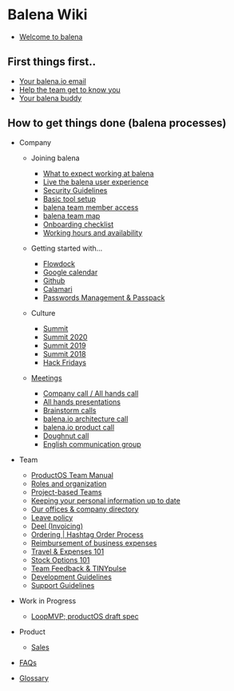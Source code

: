 # Balena Wiki

- [Welcome to balena](https://github.com/balena-io/balena/wiki/Welcome-to-Balena)

## First things first.. 

- [Your balena.io email](https://github.com/balena-io/balena-io/wiki/Your-balena.io-email)
- [Help the team get to know you](https://github.com/balena-io/balena/wiki/Help-the-team-get-to-know-you)
- [Your balena buddy](https://github.com/balena-io/balena/wiki/Your-balena-buddy)


## How to get things done (balena processes)

- Company
  - Joining balena
    - [What to expect working at balena](https://github.com/balena-io/balena/wiki/What-to-expect-working-at-balena)
    - [Live the balena user experience](https://github.com/balena-io/balena/wiki/Live-the-balena-user-experience)
    - [Security Guidelines](https://github.com/balena-io/balena/wiki/Security-guidelines)
    - [Basic tool setup](https://github.com/resin-io/hq/wiki/Basic-tool-setup)
    - [balena team member access](https://github.com/balena-io/balena/wiki/balena-team-member-access)
    - [balena team map](https://github.com/balena-io/balena/wiki/balena-team-map)
    - [Onboarding checklist](https://github.com/balena-io/balena/wiki/Onboarding-checklist)
    - [Working hours and availability](https://github.com/resin-io/hq/wiki/Working-hours-and-availability)
  
  - Getting started with...
    - [Flowdock](https://github.com/resin-io/hq/wiki/Flowdock)
    - [Google calendar](https://github.com/resin-io/hq/wiki/Google-calendar)
    - [Github](https://github.com/resin-io/hq/wiki/Github)
    - [Calamari](https://github.com/resin-io/hq/wiki/Calamari)
    - [Passwords Management & Passpack](https://github.com/balena-io/balena/wiki/passwords-management---Passpack)

  - Culture
      - [Summit](https://github.com/resin-io/hq/wiki/Summit)
      - [Summit 2020](https://github.com/balena-io/balena-io/wiki/Summit-2020)
      - [Summit 2019](https://github.com/balena-io/balena/wiki/Summit-2019-Keynotes)
      - [Summit 2018](https://github.com/balena-io/balena/wiki/Summit-2018-Keynotes)
      - [Hack Fridays](https://github.com/resin-io/hq/wiki/Hack-Fridays)

  - [Meetings](https://github.com/resin-io/hq/wiki/Meetings)
    - [Company call / All hands call](https://github.com/resin-io/hq/wiki/Company-call)
    - [All hands presentations](https://github.com/resin-io/hq/wiki/All-hands-presentations)
    - [Brainstorm calls](https://github.com/balena-io/balena-io/wiki/Brainstorm-calls)
    - [balena.io architecture call](https://github.com/resin-io/hq/wiki/Architecture-Calls)
    - [balena.io product call](https://github.com/resin-io/hq/wiki/Product-Calls)
    - [Doughnut call](https://github.com/balena-io/balena/wiki/Doughnut-Calls)
    - [English communication group](https://github.com/balena-io/balena-io/wiki/English-Communication-Group)


- Team
    - [ProductOS Team Manual](https://github.com/product-os/product-os#what-is-productos)
    - [Roles and organization](https://github.com/resin-io/hq/wiki/Roles-and-organization)
    - [Project-based Teams](https://github.com/resin-io/hq/wiki/Project-based-teams)
    - [Keeping your personal information up to date](https://github.com/balena-io/balena-io/wiki/Keeping-your-personal-information-up-to-date)
    - [Our offices & company directory](hhttps://github.com/balena-io/balena-io/wiki/Our-offices-&-company-directory)
    - [Leave policy](https://github.com/balena-io/balena-io/wiki/Leave-Policy)
    - [Deel (Invoicing)](https://github.com/balena-io/balena-io/wiki/Deel-(Invoicing))
    - [Ordering | Hashtag Order Process](https://github.com/balena-io/balena/wiki/Ordering-%7C-Hashtag-Order-Process)
    - [Reimbursement of business expenses](https://github.com/resin-io/hq/wiki/Reimbursement-of-business-expenses)
    - [Travel & Expenses 101](https://github.com/resin-io/hq/wiki/Travel-&-Expenses-101)
    - [Stock Options 101](https://github.com/resin-io/hq/wiki/Stock-options-information)
    - [Team Feedback & TINYpulse](https://github.com/resin-io/hq/wiki/Feedback)
    - [Development Guidelines](https://github.com/balena-io/balena/wiki/Development,-Support-and-Process-Guidelines)
    - [Support Guidelines](https://github.com/balena-io/process/tree/master/process/support)

- Work in Progress
    - [LoopMVP; productOS draft spec](https://docs.google.com/document/d/17_EnBWn_JKQzlAE98UiHp4cuy-l50Ist2_q-c24ojds/edit#heading=h.o9drtpe4wedm)

- Product
    - [Sales](https://github.com/resin-io/hq/wiki/Sales)

- [FAQs](https://github.com/resin-io/hq/wiki/FAQ)

- [Glossary](https://docs.google.com/document/d/1GcHzn-Nxvnh4WWpspeVyJV9D8V890DLXZAOmwO7jB7c/edit)